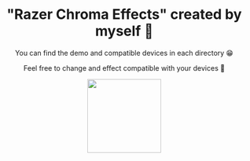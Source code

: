 <h1 align="center">"Razer Chroma Effects" created by myself 🍕</h1>
<p align="center">You can find the demo and compatible devices in each directory 😁</p>
<p align="center">Feel free to change and effect compatible with your devices 🍟</p>

<p align="center"><img src="https://user-images.githubusercontent.com/30021776/185878331-a8cdb957-7e8c-426a-959a-ae8060fc4226.png" width="150"></p>